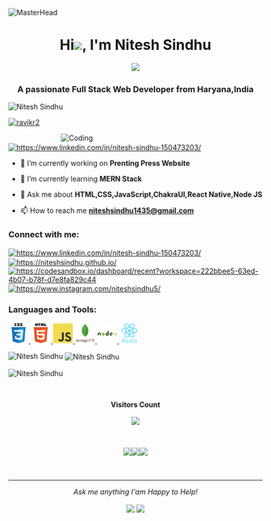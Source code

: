 ![MasterHead](https://www.timefortheweb.com/blog/wp-content/uploads/2017/10/timefortheweb-Blog-Image.gif)

<h1 align="center">Hi<img src="https://raw.githubusercontent.com/iampavangandhi/iampavangandhi/master/gifs/Hi.gif" width="30px">, I'm Nitesh Sindhu</h1>
<p align="center">
  <a href="https://github.com/DenverCoder1/readme-typing-svg"><img src="https://readme-typing-svg.herokuapp.com?&font=IBM+Plex+Sans&color=abcdei&size=25&lines=Welcome+to+my+GitHub+Profile!;I'm+a+Full-Stack+Web+Developer;I'm+a+Software+Engineer" /></a>
</p>
<h3 align="center">A passionate Full Stack Web Developer from Haryana,India</h3>

<p align="left"> <img src="https://komarev.com/ghpvc/?username=NiteshSindhu&label=Profile%20views&color=0e75b6&style=flat" alt="Nitesh Sindhu" /> </p>
<p align="left"> <a href="https://github.com/ryo-ma/github-profile-trophy"><img src="https://github-profile-trophy.vercel.app/?username=NiteshSindhu" alt="ravikr2" /></a> </p>
<img align="right" alt="Coding" width="400" src="https://camo.githubusercontent.com/20ba1b87416f6e74a4debebec7a695504eec286a3a0a082f8cc6063ab1353dbe/68747470733a2f2f6d69726f2e6d656469756d2e636f6d2f6d61782f313430302f302a4647443642557a7a5a7331564a4c75592e676966">
<p align="left"> <a href="https://www.linkedin.com/in/nitesh-sindhu-150473203/" target="_blank"><img align="center" src="https://img.icons8.com/color/2x/linkedin-circled.png" alt="https://www.linkedin.com/in/nitesh-sindhu-150473203/" height="30" width="40" /></a> </p>

- 🔭 I’m currently working on **Prenting Press Website**

- 🌱 I’m currently learning **MERN Stack**

- 💬 Ask me about **HTML,CSS,JavaScript,ChakraUI,React Native,Node JS**

- 📫 How to reach me **niteshsindhu1435@gmail.com**

<h3 align="left">Connect with me:</h3>
<p align="left">
<a href="https://www.linkedin.com/in/nitesh-sindhu-150473203/" target="blank" ><img align="center" src="https://img.icons8.com/color/2x/linkedin-circled.png" alt="https://www.linkedin.com/in/nitesh-sindhu-150473203/" height="30" width="40" /></a>
<a href="https://niteshsindhu.github.io/" target="_blank" border-radius="50%"><img align="center" src="https://t4.ftcdn.net/jpg/03/28/60/85/360_F_328608590_cW4LZsgF9NytaTCdqPnluhgigovoSctv.jpg" alt="https://niteshsindhu.github.io/" height="30" width="40"  border-radius="50%" /></a>
<a href="https://codesandbox.io/dashboard/recent?workspace=222bbee5-63ed-4b07-b78f-d7e8fa829c44" target="_blank"><img align="center" src="https://img.icons8.com/external-tal-revivo-color-tal-revivo/2x/external-codesandbox-an-online-code-editor-and-sharing-web-application-projects-logo-color-tal-revivo.png" alt="https://codesandbox.io/dashboard/recent?workspace=222bbee5-63ed-4b07-b78f-d7e8fa829c44" height="30" width="40" /></a>
<a href="https://www.instagram.com/niteshsindhu5/" target="_blank"><img align="center" src="https://img.icons8.com/3d-fluency/2x/instagram-new.png" alt="https://www.instagram.com/niteshsindhu5/" height="30" width="40" /></a>
<!-- <a href="https://www.youtube.com/channel/UCnOdCvjWebQgrAHgWKmRtaw" target="blank"><img align="center" src="https://cdn-icons-png.flaticon.com/512/1384/1384060.png" alt="https://www.youtube.com/channel/UCnOdCvjWebQgrAHgWKmRtaw" height="30" width="40" /></a> -->
</p>

<h3 align="left">Languages and Tools:</h3>
<p align="left"> <a href="https://www.w3schools.com/css/" target="_blank" rel="noreferrer"> <img src="https://raw.githubusercontent.com/devicons/devicon/master/icons/css3/css3-original-wordmark.svg" alt="css3" width="40" height="40"/> </a> <a href="https://www.w3.org/html/" target="_blank" rel="noreferrer"> <img src="https://raw.githubusercontent.com/devicons/devicon/master/icons/html5/html5-original-wordmark.svg" alt="html5" width="40" height="40"/> </a> <a href="https://developer.mozilla.org/en-US/docs/Web/JavaScript" target="_blank" rel="noreferrer"> <img src="https://raw.githubusercontent.com/devicons/devicon/master/icons/javascript/javascript-original.svg" alt="javascript" width="40" height="40"/> </a> <a href="https://www.mongodb.com/" target="_blank" rel="noreferrer"> <img src="https://raw.githubusercontent.com/devicons/devicon/master/icons/mongodb/mongodb-original-wordmark.svg" alt="mongodb" width="40" height="40"/> </a> <a href="https://nodejs.org" target="_blank" rel="noreferrer"> <img src="https://raw.githubusercontent.com/devicons/devicon/master/icons/nodejs/nodejs-original-wordmark.svg" alt="nodejs" width="40" height="40"/> </a> <a href="https://reactjs.org/" target="_blank" rel="noreferrer"> <img src="https://raw.githubusercontent.com/devicons/devicon/master/icons/react/react-original-wordmark.svg" alt="react" width="40" height="40"/> </a> </p>

<p><img align="left" src="https://github-readme-stats.vercel.app/api/top-langs?username=NiteshSindhu&show_icons=true&locale=en&layout=compact" alt="Nitesh Sindhu" /></p>

<p>&nbsp;<img align="center" src="https://github-readme-stats.vercel.app/api?username=NiteshSindhu&show_icons=true&locale=en" alt="Nitesh Sindhu" /></p>

<p><img align="center" src="https://github-readme-streak-stats.herokuapp.com/?user=NiteshSindhu&" alt="Nitesh Sindhu" /></p>

<div align="center">
<br><p align="centre"><b>Visitors Count</b></p>  
<p align="center"><img align="center" src="https://profile-counter.glitch.me/{NiteshSindhu}/count.svg" /></p> 
<br></div>
<p align="center">
<img align="" height='120px' src="https://github.com/Dev-Mriganka/Dev-Mriganka/blob/main/Geometric%20White.gif" /><img align="" height='120px' src="https://raw.githubusercontent.com/rodrigograca31/rodrigograca31/master/matrix.svg" /><img align="" height='120px' src="https://github.com/Dev-Mriganka/Dev-Mriganka/blob/main/Geometric%20White.gif" />
</p>
<br>
<hr>
<p align="center">
  <i>Ask me anything I'am Happy to Help! </i>
  <br><br>
<a target="_blank" href="https://www.linkedin.com/in/nitesh-sindhu-150473203/"><img src="https://img.shields.io/badge/-LinkedIn-0077B5?style=for-the-badge&logo=Linkedin&logoColor=white"></img></a>
<a target="_blank" href="niteshsindhu1435@gmail.com"><img src="https://img.shields.io/badge/-Gmail-D14836?style=for-the-badge&logo=Gmail&logoColor=white"></img></a>
